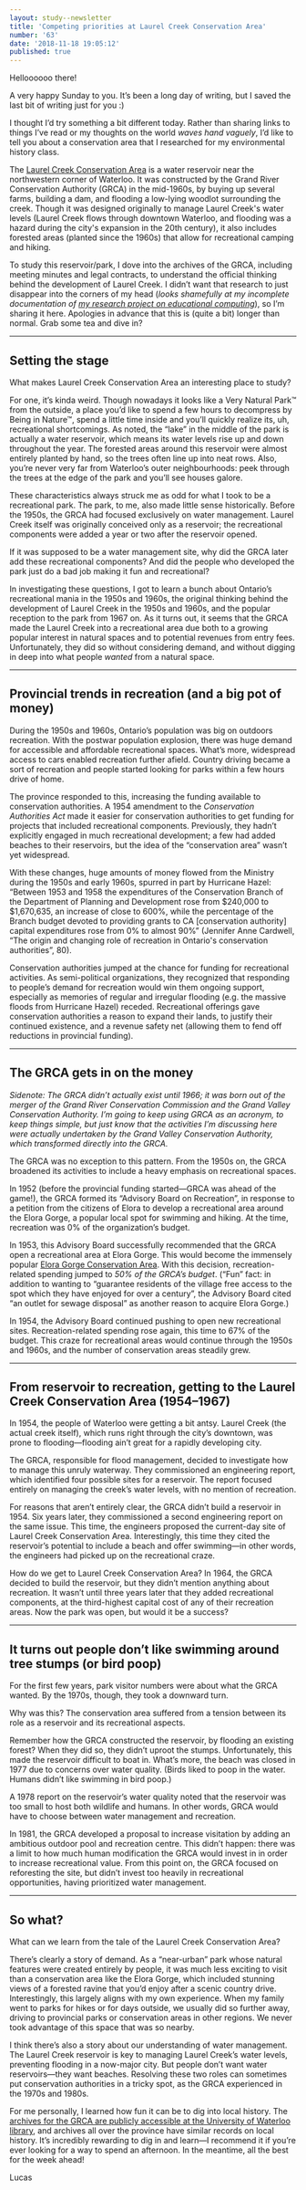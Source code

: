 ```yaml
---
layout: study--newsletter
title: 'Competing priorities at Laurel Creek Conservation Area'
number: '63'
date: '2018-11-18 19:05:12'
published: true
---
```


Helloooooo there!

A very happy Sunday to you. It’s been a long day of writing, but I saved the last bit of writing just for you :)

I thought I’d try something a bit different today. Rather than sharing links to things I’ve read or my thoughts on the world _waves hand vaguely_, I’d like to tell you about a conservation area that I researched for my environmental history class. 

The [Laurel Creek Conservation Area](https://www.grandriver.ca/en/outdoor-recreation/Laurel-Creek.aspx) is a water reservoir near the northwestern corner of Waterloo. It was constructed by the Grand River Conservation Authority (GRCA) in the mid-1960s, by buying up several farms, building a dam, and flooding a low-lying woodlot surrounding the creek.
Though it was designed originally to manage Laurel Creek's water levels (Laurel Creek flows through downtown Waterloo, and flooding was a hazard during the city's expansion in the 20th century), it also includes forested areas (planted since the 1960s) that allow for recreational camping and hiking.

To study this reservoir/park, I dove into the archives of the GRCA, including meeting minutes and legal contracts, to understand the official thinking behind the development of Laurel Creek. I didn’t want that research to just disappear into the corners of my head (_looks shamefully at my incomplete documentation of [my research project on educational computing](https://lucascherkewski.com/study/urop/)_), so I’m sharing it here. Apologies in advance that this is (quite a bit) longer than normal. Grab some tea and dive in?

***

## Setting the stage

What makes Laurel Creek Conservation Area an interesting place to study?

For one, it’s kinda weird. Though nowadays it looks like a Very Natural Park™ from the outside, a place you’d like to spend a few hours to decompress by Being in Nature™, spend a little time inside and you’ll quickly realize its, uh, recreational shortcomings. As noted, the “lake” in the middle of the park is actually a water reservoir, which means its water levels rise up and down throughout the year. The forested areas around this reservoir were almost entirely planted by hand, so the trees often line up into neat rows. Also, you’re never very far from Waterloo’s outer neighbourhoods: peek through the trees at the edge of the park and you’ll see houses galore.

These characteristics always struck me as odd for what I took to be a recreational park. The park, to me, also made little sense historically. Before the 1950s, the GRCA had focused exclusively on water management. Laurel Creek itself was originally conceived only as a reservoir; the recreational components were added a year or two after the reservoir opened.

If it was supposed to be a water management site, why did the GRCA later add these recreational components? And did the people who developed the park just do a bad job making it fun and recreational?

In investigating these questions, I got to learn a bunch about Ontario’s recreational mania in the 1950s and 1960s, the original thinking behind the development of Laurel Creek in the 1950s and 1960s, and the popular reception to the park from 1967 on. As it turns out, it seems that the GRCA made the Laurel Creek into a recreational area due both to a growing popular interest in natural spaces and to potential revenues from entry fees. Unfortunately, they did so without considering demand, and without digging in deep into what people _wanted_ from a natural space.

***

## Provincial trends in recreation (and a big pot of money)

During the 1950s and 1960s, Ontario’s population was big on outdoors recreation. With the postwar population explosion, there was huge demand for accessible and affordable recreational spaces. What’s more, widespread access to cars enabled recreation further afield. Country driving became a sort of recreation and people started looking for parks within a few hours drive of home.

The province responded to this, increasing the funding available to conservation authorities. A 1954 amendment to the _Conservation Authorities Act_ made it easier for conservation authorities to get funding for projects that included recreational components. Previously, they hadn’t explicitly engaged in much recreational development; a few had added beaches to their reservoirs, but the idea of the “conservation area” wasn’t yet widespread.

With these changes, huge amounts of money flowed from the Ministry during the 1950s and early 1960s, spurred in part by Hurricane Hazel: “Between 1953 and 1958 the expenditures of the Conservation Branch of the Department of Planning and Development rose from $240,000 to $1,670,635, an increase of close to 600%, while the percentage of the Branch budget devoted to providing grants to CA [conservation authority] capital expenditures rose from 0% to almost 90%” (Jennifer Anne Cardwell, “The origin and changing role of recreation in Ontario's conservation authorities”, 80).

Conservation authorities jumped at the chance for funding for recreational activities. As semi-political organizations, they recognized that responding to people’s demand for recreation would win them ongoing support, especially as memories of regular and irregular flooding (e.g. the massive floods from Hurricane Hazel) receded. Recreational offerings gave conservation authorities a reason to expand their lands, to justify their continued existence, and a revenue safety net (allowing them to fend off reductions in provincial funding).

***

## The GRCA gets in on the money

_Sidenote: The GRCA didn’t actually exist until 1966; it was born out of the merger of the Grand River Conservation Commission and the Grand Valley Conservation Authority. I’m going to keep using GRCA as an acronym, to keep things simple, but just know that the activities I’m discussing here were actually undertaken by the Grand Valley Conservation Authority, which transformed directly into the GRCA._

The GRCA was no exception to this pattern. From the 1950s on, the GRCA broadened its activities to include a heavy emphasis on recreational spaces.

In 1952 (before the provincial funding started—GRCA was ahead of the game!), the GRCA formed its “Advisory Board on Recreation”, in response to a petition from the citizens of Elora to develop a recreational area around the Elora Gorge, a popular local spot for swimming and hiking. At the time, recreation was 0% of the organization’s budget.

In 1953, this Advisory Board successfully recommended that the GRCA open a recreational area at Elora Gorge. This would become the immensely popular [Elora Gorge Conservation Area](https://www.grandriver.ca/en/outdoor-recreation/Elora-Gorge.aspx). With this decision, recreation-related spending jumped to _50% of the GRCA’s budget_. (“Fun” fact: in addition to wanting to “guarantee residents of the village free access to the spot which they have enjoyed for over a century”, the Advisory Board cited “an outlet for sewage disposal” as another reason to acquire Elora Gorge.)

In 1954, the Advisory Board continued pushing to open new recreational sites. Recreation-related spending rose again, this time to 67% of the budget. This craze for recreational areas would continue through the 1950s and 1960s, and the number of conservation areas steadily grew.

***

## From reservoir to recreation, getting to the Laurel Creek Conservation Area (1954–1967)

In 1954, the people of Waterloo were getting a bit antsy. Laurel Creek (the actual creek itself), which runs right through the city’s downtown, was prone to flooding—flooding ain’t great for a rapidly developing city.

The GRCA, responsible for flood management, decided to investigate how to manage this unruly waterway. They commissioned an engineering report, which identified four possible sites for a reservoir. The report focused entirely on managing the creek’s water levels, with no mention of recreation.

For reasons that aren’t entirely clear, the GRCA didn’t build a reservoir in 1954. Six years later, they commissioned a second engineering report on the same issue. This time, the engineers proposed the current-day site of Laurel Creek Conservation Area. Interestingly, this time they cited the reservoir’s potential to include a beach and offer swimming—in other words, the engineers had picked up on the recreational craze.

How do we get to Laurel Creek Conservation Area? In 1964, the GRCA decided to build the reservoir, but they didn’t mention anything about recreation. It wasn’t until three years later that they added recreational components, at the third-highest capital cost of any of their recreation areas. Now the park was open, but would it be a success?

***

## It turns out people don’t like swimming around tree stumps (or bird poop)

For the first few years, park visitor numbers were about what the GRCA wanted. By the 1970s, though, they took a downward turn.

Why was this? The conservation area suffered from a tension between its role as a reservoir and its recreational aspects.

Remember how the GRCA constructed the reservoir, by flooding an existing forest? When they did so, they didn’t uproot the stumps. Unfortunately, this made the reservoir difficult to boat in. What’s more, the beach was closed in 1977 due to concerns over water quality. (Birds liked to poop in the water. Humans didn’t like swimming in bird poop.)

A 1978 report on the reservoir’s water quality noted that the reservoir was too small to host both wildlife and humans. In other words, GRCA would have to choose between water management and recreation.

In 1981, the GRCA developed a proposal to increase visitation by adding an ambitious outdoor pool and recreation centre. This didn’t happen: there was a limit to how much human modification the GRCA would invest in in order to increase recreational value. From this point on, the GRCA focused on reforesting the site, but didn’t invest too heavily in recreational opportunities, having prioritized water management.

***

## So what?

What can we learn from the tale of the Laurel Creek Conservation Area?

There’s clearly a story of demand. As a “near-urban” park whose natural features were created entirely by people, it was much less exciting to visit than a conservation area like the Elora Gorge, which included stunning views of a forested ravine that you’d enjoy after a scenic country drive. Interestingly, this largely aligns with my own experience. When my family went to parks for hikes or for days outside, we usually did so further away, driving to provincial parks or conservation areas in other regions. We never took advantage of this space that was so nearby.

I think there’s also a story about our understanding of water management. The Laurel Creek reservoir is key to managing Laurel Creek’s water levels, preventing flooding in a now-major city. But people don’t want water reservoirs—they want beaches. Resolving these two roles can sometimes put conservation authorities in a tricky spot, as the GRCA experienced in the 1970s and 1980s.

For me personally, I learned how fun it can be to dig into local history. The [archives for the GRCA are publicly accessible at the University of Waterloo library](https://uwaterloo.ca/library/special-collections-archives/collections/grand-river-conservation-authority-fonds), and archives all over the province have similar records on local history. It’s incredibly rewarding to dig in and learn—I recommend it if you’re ever looking for a way to spend an afternoon. In the meantime, all the best for the week ahead!

Lucas
